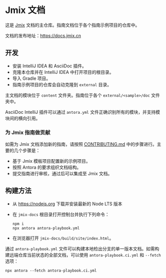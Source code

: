 # Jmix 文档

这是 [Jmix](https://jmix.cn) 文档的主仓库。指南文档位于各个指南示例项目的仓库中。

文档的发布地址：https://docs.jmix.cn

## 开发

* 安装 IntelliJ IDEA 和 AsciiDoc 插件。
* 克隆本仓库并在 IntelliJ IDEA 中打开项目的根目录。
* 导入 Gradle 项目。
* 指南示例项目的仓库会自动克隆到 `external` 目录。

主文档的模块位于 `content` 文件夹。指南位于各个 `external/<sample>/doc` 文件夹中。

AsciiDoc IntelliJ 插件可以通过 `antora.yml` 文件正确识别所有的模块，并支持模块间的横向引用。

### 为 Jmix 指南做贡献

如需为 Jmix 文档添加新的指南，请按照 [CONTRIBUTING.md](CONTRIBUTING.md) 中的步骤进行。主要的几个步骤是：

* 基于 Jmix 模板项目配置新的示例项目。
* 按照 Antora 的要求组织文档结构。
* 提交指南进行审核，通过后可以集成至 Jmix 文档。

## 构建方法

* 从 https://nodejs.org 下载并安装最新的 Node LTS 版本

* 在 `jmix-docs` 根目录打开控制台并执行下列命令：
  ```
  npm i
  npx antora antora-playbook.yml
  ```

* 在浏览器打开 `jmix-docs/build/site/index.html`。

通过 `antora-playbook.yml` 文件可以构建本地检出分支的单一版本文档。如需构建远端仓库当前状态的全部文档，可以使用 `antora-playbook.ci.yml` 和 `--fetch` 选项：

```
npx antora --fetch antora-playbook.ci.yml
```